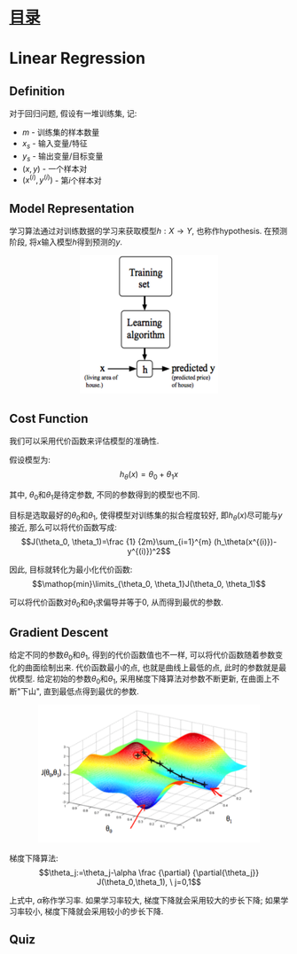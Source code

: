 # [目录](../README.md)

# Linear Regression

## Definition
对于回归问题, 假设有一堆训练集, 记:
* $m$ - 训练集的样本数量
* $x_s$ - 输入变量/特征
* $y_s$ - 输出变量/目标变量
* $(x, y)$ - 一个样本对
* $(x^{(i)}, y^{(i)})$ - 第$i$个样本对

## Model Representation
学习算法通过对训练数据的学习来获取模型$h: X \rightarrow Y$, 也称作hypothesis.
在预测阶段, 将$x$输入模型$h$得到预测的$y$.
<div align=center><img width="250" height="250" src="1.png"/></div>

## Cost Function
我们可以采用代价函数来评估模型的准确性.

假设模型为:
$$h_\theta(x)=\theta_0+\theta_1x$$

其中, $\theta_0$和$\theta_1$是待定参数, 不同的参数得到的模型也不同.

目标是选取最好的$\theta_0$和$\theta_1$, 使得模型对训练集的拟合程度较好,
即$h_\theta(x)$尽可能与$y$接近, 那么可以将代价函数写成:
$$J(\theta_0, \theta_1)=\frac {1} {2m}\sum_{i=1}^{m}
(h_\theta(x^{(i)})-y^{(i)})^2$$

因此, 目标就转化为最小化代价函数:
$$\mathop{min}\limits_{\theta_0, \theta_1}J(\theta_0, \theta_1)$$

可以将代价函数对$\theta_0$和$\theta_1$求偏导并等于0, 从而得到最优的参数.

## Gradient Descent
给定不同的参数$\theta_0$和$\theta_1$, 得到的代价函数值也不一样,
可以将代价函数随着参数变化的曲面绘制出来. 代价函数最小的点, 也就是曲线上最低的点,
此时的参数就是最优模型. 给定初始的参数$\theta_0$和$\theta_1$,
采用梯度下降算法对参数不断更新, 在曲面上不断"下山", 直到最低点得到最优的参数.

<div align=center><img width="400" height="250" src="2.png"/></div>

梯度下降算法:
$$\theta_j:=\theta_j-\alpha \frac {\partial} {\partial{\theta_j}}
J(\theta_0,\theta_1), \  j=0,1$$

上式中, $\alpha$称作学习率. 如果学习率较大, 梯度下降就会采用较大的步长下降; 如果学
习率较小, 梯度下降就会采用较小的步长下降.

## Quiz
